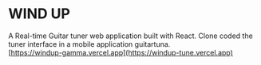 # WIND UP

A Real-time Guitar tuner web application built with React.
Clone coded the tuner interface in a mobile application guitartuna.
<br>
[https://windup-gamma.vercel.app](https://windup-tune.vercel.app)


